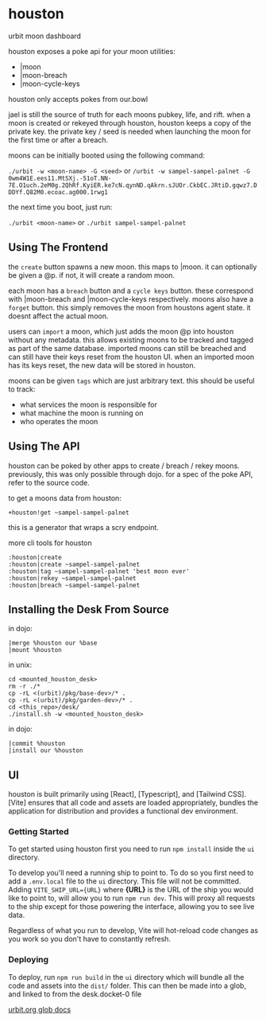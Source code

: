 # houston

urbit moon dashboard

houston exposes a poke api for your moon utilities:

- |moon
- |moon-breach
- |moon-cycle-keys

houston only accepts pokes from our.bowl

jael is still the source of truth for each moons pubkey, life, and rift.
when a moon is created or rekeyed through houston, houston keeps a copy of the private key.
the private key / seed is needed when launching the moon for the first time or after a breach.

moons can be initially booted using the following command:

`./urbit -w <moon-name> -G <seed>`
or
`/urbit -w sampel-sampel-palnet -G 0wm4W1E.ees11.MtSXj.-51oT.NN-7E.O1uch.2eM0g.2QhRf.KyiER.ke7cN.qynND.qAkrn.sJUOr.CkbEC.JRtiD.gqwz7.DDDYf.Q82M0.ecoac.ag000.1rwg1`

the next time you boot, just run:

`./urbit <moon-name>`
or
`./urbit sampel-sampel-palnet`

## Using The Frontend

the `create` button spawns a new moon. this maps to |moon.
it can optionally be given a @p. if not, it will create a random moon.

each moon has a `breach` button and a `cycle keys` button. these correspond with |moon-breach and |moon-cycle-keys respectively.
moons also have a `forget` button. this simply removes the moon from houstons agent state. it doesnt affect the actual moon.

users can `import` a moon, which just adds the moon @p into houston without any metadata.
this allows existing moons to be tracked and tagged as part of the same database.
imported moons can still be breached and can still have their keys reset from the houston UI.
when an imported moon has its keys reset, the new data will be stored in houston.

moons can be given `tags` which are just arbitrary text. this should be useful to track:

- what services the moon is responsible for
- what machine the moon is running on
- who operates the moon

## Using The API

houston can be poked by other apps to create / breach / rekey moons. previously, this was only possible through dojo.
for a spec of the poke API, refer to the source code.

to get a moons data from houston:

```hoon
+houston!get ~sampel-sampel-palnet
```

this is a generator that wraps a scry endpoint.

more cli tools for houston

```hoon
:houston|create
:houston|create ~sampel-sampel-palnet
:houston|tag ~sampel-sampel-palnet 'best moon ever'
:houston|rekey ~sampel-sampel-palnet
:houston|breach ~sampel-sampel-palnet
```

## Installing the Desk From Source

in dojo:

```
|merge %houston our %base
|mount %houston
```

in unix:

```
cd <mounted_houston_desk>
rm -r ./*
cp -rL <(urbit)/pkg/base-dev>/* .
cp -rL <(urbit)/pkg/garden-dev>/* .
cd <this_repo>/desk/
./install.sh -w <mounted_houston_desk>
```

in dojo:

```
|commit %houston
|install our %houston
```

## UI

houston is built primarily using [React], [Typescript], and [Tailwind CSS]. [Vite] ensures that all code and assets are loaded appropriately, bundles the application for distribution and provides a functional dev environment.

### Getting Started

To get started using houston first you need to run `npm install` inside the `ui` directory.

To develop you'll need a running ship to point to. To do so you first need to add a `.env.local` file to the `ui` directory. This file will not be committed. Adding `VITE_SHIP_URL={URL}` where **{URL}** is the URL of the ship you would like to point to, will allow you to run `npm run dev`. This will proxy all requests to the ship except for those powering the interface, allowing you to see live data.

Regardless of what you run to develop, Vite will hot-reload code changes as you work so you don't have to constantly refresh.

### Deploying

To deploy, run `npm run build` in the `ui` directory which will bundle all the code and assets into the `dist/` folder. This can then be made into a glob, and linked to from the desk.docket-0 file

[urbit.org glob docs](https://developers.urbit.org/reference/additional/dist/glob)
